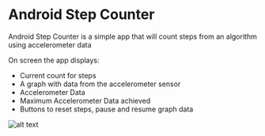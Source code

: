 # Android Step Counter

Android Step Counter is a simple app that will count steps from an algorithm using accelerometer data 

On screen the app displays:
* Current count for steps
* A graph with data from the accelerometer sensor
* Accelerometer Data
* Maximum Accelerometer Data achieved
* Buttons to reset steps, pause and resume graph data

![alt text](http://zlwaterfield.com/img/github/stepcounter.png "Step Counter")

